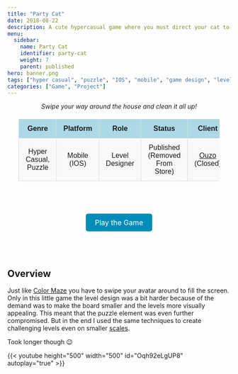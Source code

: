 ```yaml
---
title: "Party Cat"
date: 2018-08-22
description: A cute hypercasual game where you must direct your cat to clean the house
menu:
  sidebar:
    name: Party Cat
    identifier: party-cat
    weight: 7
    parent: published
hero: banner.png
tags: ["hyper casual", "puzzle", "IOS", "mobile", "game design", "level design"]
categories: ["Game", "Project"]
---
```


<center> <i> Swipe your way around the house and clean it all up! </i> </center>

<div align="center" style="width: 100%">

<style>
    /* Basic styling for readability */
    table {
        width: 90%;
        margin: 20px auto;
        border-collapse: collapse;
        font-family: Arial, sans-serif;
    }
    th, td {
        padding: 12px 15px;
        text-align: center;
        border: 1px solid #ddd;
    }
    th {
        background-color: #add8e6; /* Light blue color */
        font-weight: bold;
    }
    tr:nth-child(even) {
        background-color: #f9f9f9;
    }
    .button-link {
    background-color: #008CBA;
    color: white;
    padding: 10px 20px;
    text-align: center;
    text-decoration: none;
    display: inline-block;
    font-size: 16px;
    border-radius: 5px;
  }
  .button-link:hover {
    background-color: #005f6b;
  }
</style>

<table>
  <tr>
    <th>Genre</th>
    <th>Platform</th>
    <th>Role</th>
    <th>Status</th>
    <th>Client</th>
  </tr>
  <tr>
    <td>Hyper Casual, Puzzle</td>
    <td>Mobile (IOS)</td>
    <td>Level Designer</td>
    <td>Published (Removed From Store)</td>
    <td><a href="https://play.google.com/store/apps/dev?id=6901802119894113806&hl=en-US" target="_blank">Ouzo<a> (Closed)</td>
  </tr>
</table>

<br>
</div>

<p style="font-size: 36px; text-align: center;">
  <a href="https://iphone.apkpure.com/app/party-cat/games.ouzo.catvac" class="button-link" target="_blank">Play the Game</a>
</p>

<br>

## Overview

Just like [Color Maze](/posts/projects/color-maze) you have to swipe your avatar around to fill the screen. Only in this little game the level design was a bit harder because of the demand was to make the board smaller and the levels more visually appealing. This meant that the puzzle element was even further compromised. But in the end I used the same techniques to create challenging levels even on smaller [scales](https://appadvice.com/app/party-cat/1470043591).

Took longer though 😉

{{< youtube height="500" width="500" id="Oqh92eLgUP8" autoplay="true" >}}